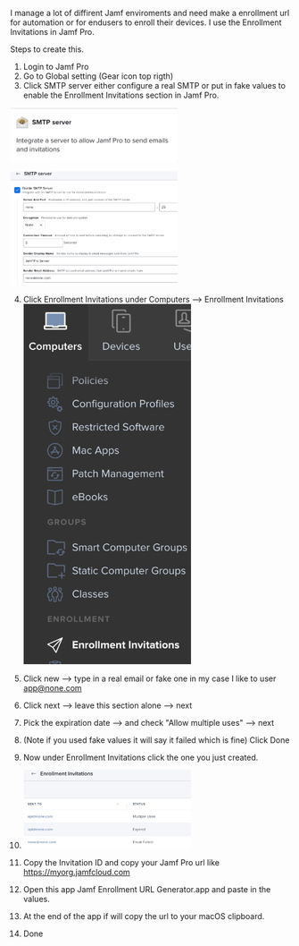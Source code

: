 I manage a lot of diffirent Jamf enviroments and need make a enrollment url for automation or for endusers to enroll their devices.
I use the Enrollment Invitations in Jamf Pro.

Steps to create this.

1. Login to Jamf Pro
2. Go to Global setting (Gear icon top rigth)
3. Click SMTP server either configure a real SMTP or put in fake values to enable the Enrollment Invitations section in Jamf Pro.

<img
  src="SMTP%20Server%20Icon.png"
  alt="SMTP_Icon"
  title="Optional title"
  style="display: inline-block; margin: 0 auto; max-width: 300px">
  
  <img
  src="SMTP%20Server%20Settings.png"
  alt="SMTP_Settings"
  title="Optional title"
  style="display: inline-block; margin: 0 auto; max-width: 300px">
  
4. Click Enrollment Invitations under Computers --> Enrollment Invitations
<img
  src="Enrollment%20Invitations%20Location.png"
  alt="EIL"
  title="Optional title"
  style="display: inline-block; margin: 0 auto; max-width: 300px">
  
5. Click new --> type in a real email or fake one in my case I like to user app@none.com
6. Click next --> leave this section alone --> next
7. Pick the expiration date --> and check "Allow multiple uses" --> next
8. (Note if you used fake values it will say it failed which is fine) Click Done
9. Now under Enrollment Invitations click the one you just created.
10. <img
  src="Enrollment%20Invitations.png"
  alt="EILS"
  title="Optional title"
  style="display: inline-block; margin: 0 auto; max-width: 300px">
11. Copy the Invitation ID and copy your Jamf Pro url like https://myorg.jamfcloud.com
12. Open this app Jamf Enrollment URL Generator.app and paste in the values.
13. At the end of the app if will copy the url to your macOS clipboard.
14. Done
